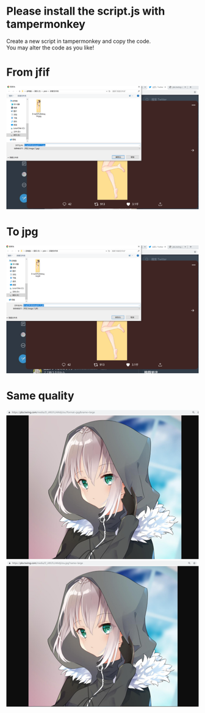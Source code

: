 # Please install the script.js with tampermonkey
Create a new script in tampermonkey and copy the code.  
You may alter the code as you like!

# From jfif
![](https://raw.githubusercontent.com/azuse/twitter-jfif2jpg/master/pics/jfif.png)

# To jpg
![](https://raw.githubusercontent.com/azuse/twitter-jfif2jpg/master/pics/jpg.png)

# Same quality
![](https://raw.githubusercontent.com/azuse/twitter-jfif2jpg/master/pics/diff1.png)
![](https://raw.githubusercontent.com/azuse/twitter-jfif2jpg/master/pics/diff2.png)